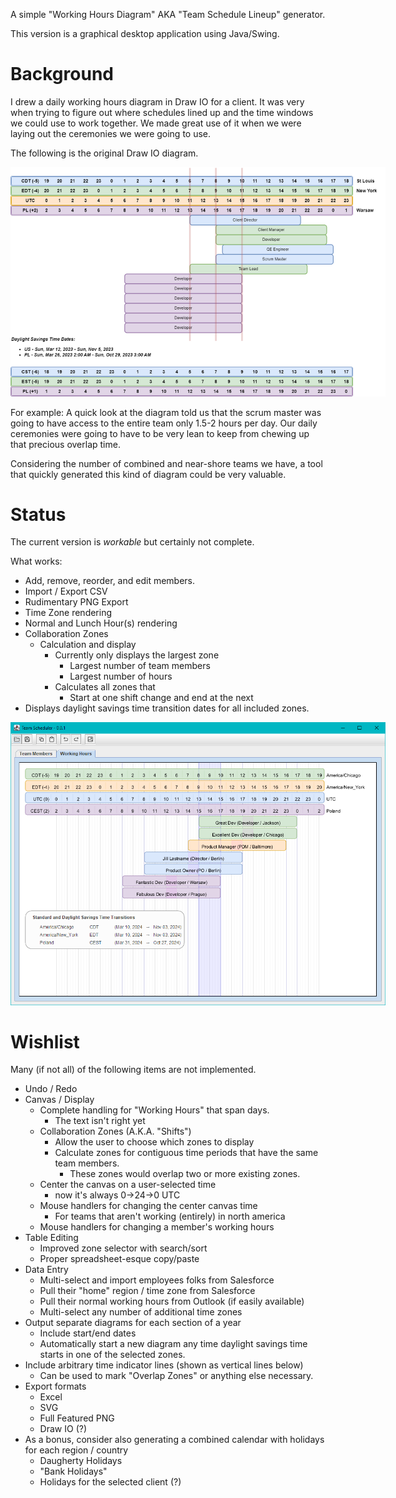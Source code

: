A simple "Working Hours Diagram" AKA "Team Schedule Lineup" generator.

This version is a graphical desktop application using Java/Swing. 

# Background
I drew a daily working hours diagram in Draw IO for a client.
It was very when trying to figure out where schedules lined up and the time windows we 
could use to work together. We made great use of it when we were laying out the ceremonies 
we were going to use.

The following is the original Draw IO diagram.
<div style="width:600px">

![Working_Hours_no_names.drawio.png](docs/Working_Hours_no_names.drawio.png)
</div>


For example: A quick look at the diagram told us that the scrum master was going to have
access to the entire team only 1.5-2 hours per day. Our daily ceremonies were going to
have to be very lean to keep from chewing up that precious overlap time.

Considering the number of combined and near-shore teams we have, a tool that quickly 
generated this kind of diagram could be very valuable.

# Status
The current version is _workable_ but certainly not complete.

What works:

* Add, remove, reorder, and edit members.
* Import / Export CSV
* Rudimentary PNG Export
* Time Zone rendering
* Normal and Lunch Hour(s) rendering
* Collaboration Zones
  * Calculation and display
    * Currently only displays the largest zone
      * Largest number of team members
      * Largest number of hours
    * Calculates all zones that
      * Start at one shift change and end at the next
* Displays daylight savings time transition dates for all included zones. 

<div style="width:600px">

![swing_working_hours_0-0-1](docs/swing_working_hours_0-0-1.png)
</div>

# Wishlist
Many (if not all) of the following items are not implemented.

* Undo / Redo
* Canvas / Display
  * Complete handling for "Working Hours" that span days.
    * The text isn't right yet
  * Collaboration Zones (A.K.A. "Shifts")
    * Allow the user to choose which zones to display
    * Calculate zones for contiguous time periods that have the same team members.
      * These zones would overlap two or more existing zones. 
  * Center the canvas on a user-selected time
    * now it's always 0->24->0 UTC
  * Mouse handlers for changing the center canvas time
    * For teams that aren't working (entirely) in north america
  * Mouse handlers for changing a member's working hours
* Table Editing
  * Improved zone selector with search/sort
  * Proper spreadsheet-esque copy/paste
* Data Entry
  * Multi-select and import employees folks from Salesforce
  * Pull their "home" region / time zone from Salesforce
  * Pull their normal working hours from Outlook (if easily available)
  * Multi-select any number of additional time zones
* Output separate diagrams for each section of a year
  * Include start/end dates
  * Automatically start a new diagram any time daylight savings time starts in one of the selected zones.
* Include arbitrary time indicator lines (shown as vertical lines below)
  * Can be used to mark "Overlap Zones" or anything else necessary.
* Export formats
  * Excel
  * SVG
  * Full Featured PNG
  * Draw IO (?)
* As a bonus, consider also generating a combined calendar with holidays for each region / country
  * Daugherty Holidays
  * "Bank Holidays"
  * Holidays for the selected client (?)
